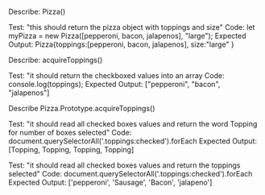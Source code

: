 <!-- Describe:

Test: 
Code: 
Expected Output: -->

Describe: Pizza()

Test: "this should return the pizza object with toppings and size"
Code: let myPizza = new Pizza([pepperoni, bacon, jalapenos], "large");
Expected Output: Pizza{toppings:[pepperoni, bacon, jalapenos], size:"large" }

Describe: acquireToppings()

Test: "it should return the checkboxed values into an array 
Code: console.log(toppings);
Expected Output: ["pepperoni", "bacon", "jalapenos"]

Describe Pizza.Prototype.acquireToppings()

Test: "it should read all checked boxes values and return the word Topping for number of boxes selected"
Code: document.querySelectorAll('.toppings:checked').forEach
Expected Output: [Topping, Topping, Topping, Topping]

Test: "it should read all checked boxes values and return the toppings selected"
Code: document.querySelectorAll('.toppings:checked').forEach
Expected Output: ['pepperoni', 'Sausage', 'Bacon', 'jalapeno']
